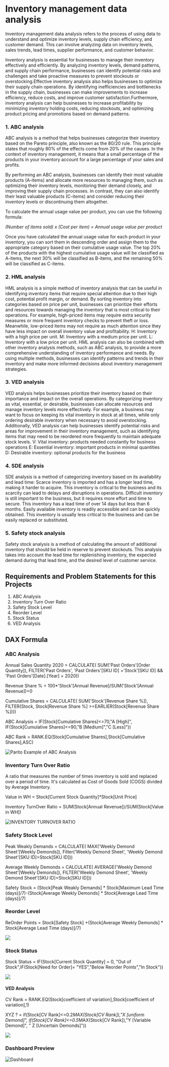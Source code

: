 # Inventory management data analysis

Inventory management data analysis refers to the process of using data to understand and optimize inventory levels, supply chain efficiency, and customer demand. This can involve analyzing data on inventory levels, sales trends, lead times, supplier performance, and customer behavior.

Inventory analysis is essential for businesses to manage their inventory effectively and efficiently. By analyzing inventory levels, demand patterns, and supply chain performance, businesses can identify potential risks and challenges and take proactive measures to prevent stockouts or overstocking.Effective inventory analysis also helps businesses to optimize their supply chain operations. By identifying inefficiencies and bottlenecks in the supply chain, businesses can make improvements to increase efficiency, reduce costs, and improve customer satisfaction.Furthermore, inventory analysis can help businesses to increase profitability by minimizing inventory holding costs, reducing stockouts, and optimizing product pricing and promotions based on demand patterns.

### 1. ABC analysis
ABC analysis is a method that helps businesses categorize their inventory based on the Pareto principle, also known as the 80/20 rule. This principle states that roughly 80% of the effects come from 20% of the causes. In the context of inventory management, it means that a small percentage of the products in your inventory account for a large percentage of your sales and profits.

By performing an ABC analysis, businesses can identify their most valuable products (A-items) and allocate more resources to managing them, such as optimizing their inventory levels, monitoring their demand closely, and improving their supply chain processes. In contrast, they can also identify their least valuable products (C-items) and consider reducing their inventory levels or discontinuing them altogether.

To calculate the annual usage value per product, you can use the following formula:

*(Number of items sold) x (Cost per item) = Annual usage value per product*

Once you have calculated the annual usage value for each product in your inventory, you can sort them in descending order and assign them to the appropriate category based on their cumulative usage value. The top 20% of the products with the highest cumulative usage value will be classified as A-items, the next 30% will be classified as B-items, and the remaining 50% will be classified as C-items.

### 2. HML analysis
HML analysis is a simple method of inventory analysis that can be useful in identifying inventory items that require special attention due to their high cost, potential profit margin, or demand. By sorting inventory into categories based on price per unit, businesses can prioritize their efforts and resources towards managing the inventory that is most critical to their operations.
For example, high-priced items may require extra security measures or more frequent inventory checks to prevent theft or loss. Meanwhile, low-priced items may not require as much attention since they have less impact on overall inventory value and profitability.
H: Inventory with a high price per unit.
M: Inventory with a medium price per unit.
L: Inventory with a low price per unit.
HML analysis can also be combined with other inventory analysis methods, such as ABC analysis, to provide a more comprehensive understanding of inventory performance and needs. By using multiple methods, businesses can identify patterns and trends in their inventory and make more informed decisions about inventory management strategies.

### 3. VED analysis
VED analysis helps businesses prioritize their inventory based on their importance and impact on the overall operations. By categorizing inventory as vital, essential, or desirable, businesses can allocate resources and manage inventory levels more effectively. For example, a business may want to focus on keeping its vital inventory in stock at all times, while only ordering desirable inventory when necessary to avoid overstocking. Additionally, VED analysis can help businesses identify potential risks and areas for improvement in their inventory management, such as identifying items that may need to be reordered more frequently to maintain adequate stock levels.
V: Vital inventory: products needed constantly for business operations
E: Essential inventory: important products in minimal quantities
D: Desirable inventory: optional products for the business

### 4. SDE analysis
SDE analysis is a method of categorizing inventory based on its availability and lead time:
Scarce inventory is imported and has a longer lead time, making it harder to acquire. This inventory is critical to the business and its scarcity can lead to delays and disruptions in operations.
Difficult inventory is still important to the business, but it requires more effort and time to secure. This inventory has a lead time of over 14 days but less than 6 months.
Easily available inventory is readily accessible and can be quickly obtained. This inventory is usually less critical to the business and can be easily replaced or substituted.

### 5. Safety stock analysis
Safety stock analysis is a method of calculating the amount of additional inventory that should be held in reserve to prevent stockouts. This analysis takes into account the lead time for replenishing inventory, the expected demand during that lead time, and the desired level of customer service.

## Requirements and Problem Statements for this Projects 

1. ABC Analysis
2. Inventory Turn Over Ratio 
3. Safety Stock Level 
4. Reorder Level
5. Stock Status
6. VED Analysis 

## DAX Formula

### ABC Analysis 

Annual Sales Quantity 2020 = CALCULATE(
    SUM('Past Orders'[Order Quantity]),
    FILTER('Past Orders',
    'Past Orders'[SKU ID] ='Stock'[SKU ID] &&
    'Past Orders'[Date].[Year] = 2020))
    
Revenue Share % = 100*'Stock'[Annual Revenue]/SUM('Stock'[Annual Revenue])+0

Cumulative Shares = CALCULATE(
    SUM('Stock'[Revenue Share %]),
    FILTER(Stock,
    Stock[Revenue Share %] >=EARLIER(Stock[Revenue Share %])))
    
ABC Analysis = IF(Stock[Cumulative Shares]<=70,"A [High]", IF(Stock[Cumulative Shares]<=90,"B [Medium]","C [Less]"))

ABC Rank = RANK.EQ(Stock[Cumulative Shares],Stock[Cumulative Shares],ASC)

![Parito Example of ABC Analysis](https://github.com/kavinilavanM/Inventory-Management-Analysis/blob/main/Parito%20example-%20ABC%20Analysis.png)

### Inventory Turn Over Ratio

A ratio that measures the number of times inventory is sold and replaced over a period of time. It's calculated as Cost of Goods Sold (COGS) divided by Average Inventory.

Value in WH = Stock[Current Stock Quantity]*Stock[Unit Price]

Inventory TurnOver Ratio = SUM(Stock[Annual Revenue])/SUM(Stock[Value in WH])


![INVENTORY TURNOVER RATIO](https://github.com/kavinilavanM/Inventory-Management-Analysis/blob/main/Inventory%20turn%20over%20ratio.png)

### Safety Stock Level 

Peak Weakly Demands = CALCULATE(
    MAX('Weekly Demond Sheet'[Weekly Demonds]),
    Filter('Weekly Demond Sheet',
    'Weekly Demond Sheet'[SKU ID]=Stock[SKU ID]))
    
 Average Weekly Demonds = CALCULATE(
    AVERAGE('Weekly Demond Sheet'[Weekly Demonds]),
    FILTER('Weekly Demond Sheet',
    'Weekly Demond Sheet'[SKU ID]=Stock[SKU ID]))
    
 Safety Stock = (Stock[Peak Weakly Demands] * Stock[Maximum Lead Time (days)]/7)-(Stock[Average Weekly Demonds] * Stock[Average Lead Time (days)]/7)
 


### Reorder Level 

ReOrder Points = Stock[Safety Stock] +(Stock[Average Weekly Demonds] * Stock[Average Lead Time (days)]/7)

![](https://github.com/kavinilavanM/Inventory-Management-Analysis/blob/main/Reorder%20Level.png)


### Stock Status 

Stock Status = IF(Stock[Current Stock Quantity] = 0, "Out of Stock",IF(Stock[Need for Order]= "YES","Below Reorder Points","In Stock"))

![](https://github.com/kavinilavanM/Inventory-Management-Analysis/blob/main/Stock%20Status.png)

#### VED Analysis

CV Rank = RANK.EQ(Stock[coefficient of variation],Stock[coefficient of variation],1)

XYZ ? = if(Stock[CV Rank]<=0.2*MAX(Stock[CV Rank]),"X [uniform Demond]", if(Stock[CV Rank]<=0.5*MAX(Stock[CV Rank]),"Y [Variable Demond]",
" Z [Uncertain Demonds]"))

![](https://github.com/kavinilavanM/Inventory-Management-Analysis/blob/main/VAD.png)

### Dashboard Preview 

![Dashboard](https://github.com/kavinilavanM/Inventory-Management-Analysis/blob/main/Screenshot%202023-03-28%20074259.png)

